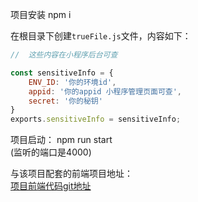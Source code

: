 项目安装 npm i

在根目录下创建`trueFile.js`文件，内容如下：
```js
//  这些内容在小程序后台可查

const sensitiveInfo = {
    ENV_ID: '你的环境id',
    appid: '你的appid 小程序管理页面可查',
    secret: '你的秘钥'
}
exports.sensitiveInfo = sensitiveInfo;
```

项目启动：
npm run start  
(监听的端口是4000)  

与该项目配套的前端项目地址：  
[项目前端代码git地址](https://github.com/dianluyuanli-wp/myCloudDisk) 
